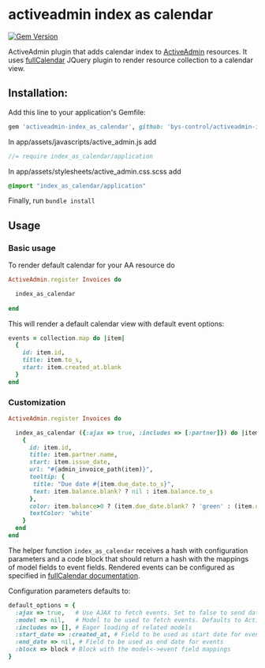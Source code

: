 # activeadmin index as calendar

[![Gem Version](https://badge.fury.io/rb/activeadmin-index_as_calendar.svg)](https://badge.fury.io/rb/activeadmin-index_as_calendar)

ActiveAdmin plugin that adds calendar index to [ActiveAdmin](https://github.com/activeadmin/activeadmin) resources. It uses [fullCalendar](http://fullcalendar.io/) JQuery plugin to render resource collection to a calendar view.

## Installation:

Add this line to your application's Gemfile:

```RUBY
gem 'activeadmin-index_as_calendar', github: 'bys-control/activeadmin-index_as_calendar'
```

In app/assets/javascripts/active_admin.js add
```JAVASCRIPT
//= require index_as_calendar/application
```

In app/assets/stylesheets/active_admin.css.scss add
```CSS
@import "index_as_calendar/application"
```

Finally, run `bundle install`

## Usage

### Basic usage

To render default calendar for your AA resource do

```RUBY
ActiveAdmin.register Invoices do

  index_as_calendar
  
end
```

This will render a default calendar view with default event options:
```RUBY
events = collection.map do |item|
  {
    id: item.id,
    title: item.to_s,
    start: item.created_at.blank
  }
end
```

### Customization

```RUBY
ActiveAdmin.register Invoices do

  index_as_calendar ({:ajax => true, :includes => [:partner]}) do |item|
    {
      id: item.id,
      title: item.partner.name,
      start: item.issue_date,
      url: "#{admin_invoice_path(item)}",
      tooltip: {
       title: "Due date #{item.due_date.to_s}",
       text: item.balance.blank? ? nil : item.balance.to_s
      },
      color: item.balance>0 ? (item.due_date.blank? ? 'green' : (item.due_date <= DateTime.now.beginning_of_day ? 'red' : 'olive' )) : 'green',
      textColor: 'white'
    }
  end
end
```

The helper function `index_as_calendar` receives a hash with configuration parameters and a code block that should return a hash with the mappings of model fields to event fields. Rendered events can be configured as specified in [fullCalendar documentation](http://fullcalendar.io/docs/event_data/Event_Object/).

Configuration parameters defaults to:

```RUBY
default_options = {
  :ajax => true,   # Use AJAX to fetch events. Set to false to send data during render.
  :model => nil,   # Model to be used to fetch events. Defaults to ActiveAdmin resource model.
  :includes => [], # Eager loading of related models
  :start_date => :created_at, # Field to be used as start date for events
  :end_date => nil, # Field to be used as end date for events
  :block => block # Block with the model<->event field mappings
}
```
